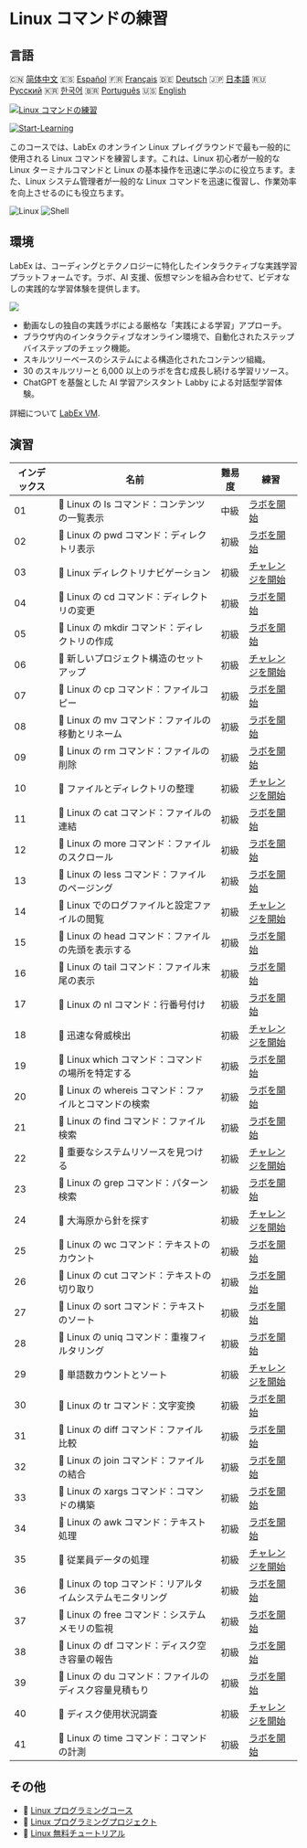 # Linux コマンドの練習

## 言語

🇨🇳 [简体中文](README_zh.md) 🇪🇸 [Español](README_es.md) 🇫🇷 [Français](README_fr.md) 🇩🇪 [Deutsch](README_de.md) 🇯🇵 [日本語](README_ja.md) 🇷🇺 [Русский](README_ru.md) 🇰🇷 [한국어](README_ko.md) 🇧🇷 [Português](README_pt.md) 🇺🇸 [English](README.md) 

[![Linux コマンドの練習](https://cover-creator.labex.io/linux-basic-commands-practice-online.png?lang=ja)](https://labex.io/ja/courses/linux-basic-commands-practice-online)

[![Start-Learning](https://img.shields.io/badge/Start-Learning-whitesmoke?style=for-the-badge)](https://labex.io/ja/courses/linux-basic-commands-practice-online)

このコースでは、LabEx のオンライン Linux プレイグラウンドで最も一般的に使用される Linux コマンドを練習します。これは、Linux 初心者が一般的な Linux ターミナルコマンドと Linux の基本操作を迅速に学ぶのに役立ちます。また、Linux システム管理者が一般的な Linux コマンドを迅速に復習し、作業効率を向上させるのにも役立ちます。

![Linux](https://img.shields.io/badge/Linux-whitesmoke?style=for-the-badge&logo=linux)
![Shell](https://img.shields.io/badge/Shell-whitesmoke?style=for-the-badge&logo=shell)


## 環境

LabEx は、コーディングとテクノロジーに特化したインタラクティブな実践学習プラットフォームです。ラボ、AI 支援、仮想マシンを組み合わせて、ビデオなしの実践的な学習体験を提供します。

![](https://tutorial-screenshot.getvm.io/images/vm-1725247253.png)

- 動画なしの独自の実践ラボによる厳格な「実践による学習」アプローチ。
- ブラウザ内のインタラクティブなオンライン環境で、自動化されたステップバイステップのチェック機能。
- スキルツリーベースのシステムによる構造化されたコンテンツ組織。
- 30 のスキルツリーと 6,000 以上のラボを含む成長し続ける学習リソース。
- ChatGPT を基盤とした AI 学習アシスタント Labby による対話型学習体験。

詳細について [LabEx VM](https://support.labex.io/using-labex/virtual-machine).

## 演習

|   インデックス | 名前                                                       | 難易度   | 練習                                                                                                                                   |
|----------------|------------------------------------------------------------|----------|----------------------------------------------------------------------------------------------------------------------------------------|
|             01 | 📖 Linux の ls コマンド：コンテンツの一覧表示              | 中級     | <a target='_blank' href='https://labex.io/ja/tutorials/linux-linux-ls-command-content-listing-219205'>ラボを開始</a>                   |
|             02 | 📖 Linux の pwd コマンド：ディレクトリ表示                 | 初級     | <a target='_blank' href='https://labex.io/ja/tutorials/linux-linux-pwd-command-directory-displaying-209734'>ラボを開始</a>             |
|             03 | 🎯 Linux ディレクトリナビゲーション                        | 初級     | <a target='_blank' href='https://labex.io/ja/tutorials/linux-directory-navigation-387844'>チャレンジを開始</a>                         |
|             04 | 📖 Linux の cd コマンド：ディレクトリの変更                | 初級     | <a target='_blank' href='https://labex.io/ja/tutorials/linux-linux-cd-command-directory-changing-209733'>ラボを開始</a>                |
|             05 | 📖 Linux の mkdir コマンド：ディレクトリの作成             | 初級     | <a target='_blank' href='https://labex.io/ja/tutorials/linux-linux-mkdir-command-directory-creating-209739'>ラボを開始</a>             |
|             06 | 🎯 新しいプロジェクト構造のセットアップ                    | 初級     | <a target='_blank' href='https://labex.io/ja/tutorials/linux-setting-up-a-new-project-structure-387859'>チャレンジを開始</a>           |
|             07 | 📖 Linux の cp コマンド：ファイルコピー                    | 初級     | <a target='_blank' href='https://labex.io/ja/tutorials/linux-linux-cp-command-file-copying-209744'>ラボを開始</a>                      |
|             08 | 📖 Linux の mv コマンド：ファイルの移動とリネーム          | 初級     | <a target='_blank' href='https://labex.io/ja/tutorials/linux-linux-mv-command-file-moving-and-renaming-209743'>ラボを開始</a>          |
|             09 | 📖 Linux の rm コマンド：ファイルの削除                    | 初級     | <a target='_blank' href='https://labex.io/ja/tutorials/linux-linux-rm-command-file-removing-209741'>ラボを開始</a>                     |
|             10 | 🎯 ファイルとディレクトリの整理                            | 初級     | <a target='_blank' href='https://labex.io/ja/tutorials/linux-organizing-files-and-directories-387877'>チャレンジを開始</a>             |
|             11 | 📖 Linux の cat コマンド：ファイルの連結                   | 初級     | <a target='_blank' href='https://labex.io/ja/tutorials/linux-linux-cat-command-file-concatenating-210986'>ラボを開始</a>               |
|             12 | 📖 Linux の more コマンド：ファイルのスクロール            | 初級     | <a target='_blank' href='https://labex.io/ja/tutorials/linux-linux-more-command-file-scrolling-214299'>ラボを開始</a>                  |
|             13 | 📖 Linux の less コマンド：ファイルのページング            | 初級     | <a target='_blank' href='https://labex.io/ja/tutorials/linux-linux-less-command-file-paging-214301'>ラボを開始</a>                     |
|             14 | 🎯 Linux でのログファイルと設定ファイルの閲覧              | 初級     | <a target='_blank' href='https://labex.io/ja/tutorials/linux-viewing-log-and-configuration-files-in-linux-387914'>チャレンジを開始</a> |
|             15 | 📖 Linux の head コマンド：ファイルの先頭を表示する        | 初級     | <a target='_blank' href='https://labex.io/ja/tutorials/linux-linux-head-command-file-beginning-display-214302'>ラボを開始</a>          |
|             16 | 📖 Linux の tail コマンド：ファイル末尾の表示              | 初級     | <a target='_blank' href='https://labex.io/ja/tutorials/linux-linux-tail-command-file-end-display-214303'>ラボを開始</a>                |
|             17 | 📖 Linux の nl コマンド：行番号付け                        | 初級     | <a target='_blank' href='https://labex.io/ja/tutorials/linux-linux-nl-command-line-numbering-210988'>ラボを開始</a>                    |
|             18 | 🎯 迅速な脅威検出                                          | 初級     | <a target='_blank' href='https://labex.io/ja/tutorials/linux-rapid-threat-detection-387930'>チャレンジを開始</a>                       |
|             19 | 📖 Linux which コマンド：コマンドの場所を特定する          | 初級     | <a target='_blank' href='https://labex.io/ja/tutorials/linux-linux-which-command-command-locating-215210'>ラボを開始</a>               |
|             20 | 📖 Linux の whereis コマンド：ファイルとコマンドの検索     | 初級     | <a target='_blank' href='https://labex.io/ja/tutorials/linux-linux-whereis-command-file-and-command-finding-215211'>ラボを開始</a>     |
|             21 | 📖 Linux の find コマンド：ファイル検索                    | 初級     | <a target='_blank' href='https://labex.io/ja/tutorials/linux-linux-find-command-file-searching-219191'>ラボを開始</a>                  |
|             22 | 🎯 重要なシステムリソースを見つける                        | 初級     | <a target='_blank' href='https://labex.io/ja/tutorials/linux-discover-critical-system-resources-388032'>チャレンジを開始</a>           |
|             23 | 📖 Linux の grep コマンド：パターン検索                    | 初級     | <a target='_blank' href='https://labex.io/ja/tutorials/linux-linux-grep-command-pattern-searching-219192'>ラボを開始</a>               |
|             24 | 🎯 大海原から針を探す                                      | 初級     | <a target='_blank' href='https://labex.io/ja/tutorials/linux-needle-in-the-haystack-388109'>チャレンジを開始</a>                       |
|             25 | 📖 Linux の wc コマンド：テキストのカウント                | 初級     | <a target='_blank' href='https://labex.io/ja/tutorials/linux-linux-wc-command-text-counting-219200'>ラボを開始</a>                     |
|             26 | 📖 Linux の cut コマンド：テキストの切り取り               | 初級     | <a target='_blank' href='https://labex.io/ja/tutorials/linux-linux-cut-command-text-cutting-219187'>ラボを開始</a>                     |
|             27 | 📖 Linux の sort コマンド：テキストのソート                | 初級     | <a target='_blank' href='https://labex.io/ja/tutorials/linux-linux-sort-command-text-sorting-219196'>ラボを開始</a>                    |
|             28 | 📖 Linux の uniq コマンド：重複フィルタリング              | 初級     | <a target='_blank' href='https://labex.io/ja/tutorials/linux-linux-uniq-command-duplicate-filtering-219199'>ラボを開始</a>             |
|             29 | 🎯 単語数カウントとソート                                  | 初級     | <a target='_blank' href='https://labex.io/ja/tutorials/linux-word-count-and-sorting-388125'>チャレンジを開始</a>                       |
|             30 | 📖 Linux の tr コマンド：文字変換                          | 初級     | <a target='_blank' href='https://labex.io/ja/tutorials/linux-linux-tr-command-character-translating-219198'>ラボを開始</a>             |
|             31 | 📖 Linux の diff コマンド：ファイル比較                    | 初級     | <a target='_blank' href='https://labex.io/ja/tutorials/linux-linux-diff-command-file-comparing-219189'>ラボを開始</a>                  |
|             32 | 📖 Linux の join コマンド：ファイルの結合                  | 初級     | <a target='_blank' href='https://labex.io/ja/tutorials/linux-linux-join-command-file-joining-219193'>ラボを開始</a>                    |
|             33 | 📖 Linux の xargs コマンド：コマンドの構築                 | 初級     | <a target='_blank' href='https://labex.io/ja/tutorials/linux-linux-xargs-command-command-building-219201'>ラボを開始</a>               |
|             34 | 📖 Linux の awk コマンド：テキスト処理                     | 初級     | <a target='_blank' href='https://labex.io/ja/tutorials/linux-linux-awk-command-text-processing-388493'>ラボを開始</a>                  |
|             35 | 🎯 従業員データの処理                                      | 初級     | <a target='_blank' href='https://labex.io/ja/tutorials/linux-processing-employees-data-388132'>チャレンジを開始</a>                    |
|             36 | 📖 Linux の top コマンド：リアルタイムシステムモニタリング | 初級     | <a target='_blank' href='https://labex.io/ja/tutorials/linux-linux-top-command-real-time-system-monitoring-388500'>ラボを開始</a>      |
|             37 | 📖 Linux の free コマンド：システムメモリの監視            | 初級     | <a target='_blank' href='https://labex.io/ja/tutorials/linux-linux-free-command-monitoring-system-memory-388496'>ラボを開始</a>        |
|             38 | 📖 Linux の df コマンド：ディスク空き容量の報告            | 初級     | <a target='_blank' href='https://labex.io/ja/tutorials/linux-linux-df-command-disk-space-reporting-219188'>ラボを開始</a>              |
|             39 | 📖 Linux の du コマンド：ファイルのディスク容量見積もり    | 初級     | <a target='_blank' href='https://labex.io/ja/tutorials/linux-linux-du-command-file-space-estimating-219190'>ラボを開始</a>             |
|             40 | 🎯 ディスク使用状況調査                                    | 初級     | <a target='_blank' href='https://labex.io/ja/tutorials/linux-disk-usage-detective-388099'>チャレンジを開始</a>                         |
|             41 | 📖 Linux の time コマンド：コマンドの計測                  | 初級     | <a target='_blank' href='https://labex.io/ja/tutorials/linux-linux-time-command-command-timing-219197'>ラボを開始</a>                  |

## その他

- 🔗 [Linux プログラミングコース](https://github.com/labex-labs/awesome-programming-courses)
- 🔗 [Linux プログラミングプロジェクト](https://github.com/labex-labs/awesome-programming-projects)
- 🔗 [Linux 無料チュートリアル](https://github.com/labex-labs/linux-free-tutorials)

